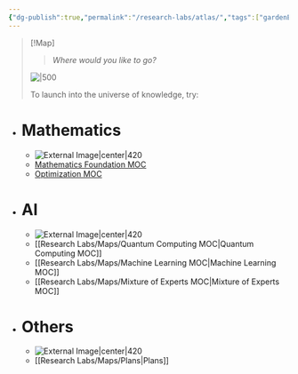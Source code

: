 ```yaml
---
{"dg-publish":true,"permalink":"/research-labs/atlas/","tags":["gardenEntry"],"created":"2025-02-21T16:35:17.001+07:00","updated":"2025-03-15T16:49:33.114+07:00"}
---
```


> [!Map]
> > *Where would you like to go?*
>
> ![|500](https://i.imgur.com/7a2OF0m.png)
> 
> To launch into the universe of knowledge, try: 

- # **Mathematics**
	- ![External Image|center|420](https://c4.wallpaperflare.com/wallpaper/126/524/884/kurzgesagt-in-a-nutshell-flatdesign-hd-wallpaper-preview.jpg)
	- [Mathematics Foundation MOC](Mathematics%20Foundation%20MOC.md)
	- [Optimization MOC](Optimization%20MOC.md)
- # **AI**
	- ![External Image|center|420](https://preview.redd.it/kurzgesagt-4k-wallpapers-3840x2160-v0-thrpw4zmouhb1.png?width=3840&format=png&auto=webp&s=b1dfb23b2606ba97b175f60c77bfc8a9eb13f4f8)
	- [[Research Labs/Maps/Quantum Computing MOC\|Quantum Computing MOC]]
	- [[Research Labs/Maps/Machine Learning MOC\|Machine Learning MOC]]
	- [[Research Labs/Maps/Mixture of Experts MOC\|Mixture of Experts MOC]]
- # **Others**
	- ![External Image|center|420](https://i.imgur.com/rA9FODR.png)
	- [[Research Labs/Maps/Plans\|Plans]]
